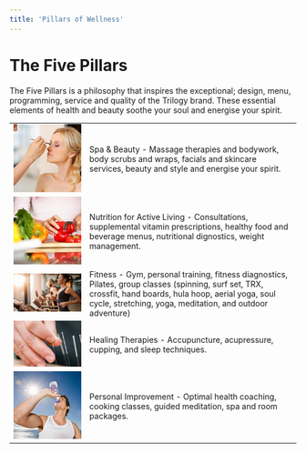 ```yaml
---
title: 'Pillars of Wellness'
---
```


# The Five Pillars
The Five Pillars is a philosophy that inspires the exceptional; design, menu, programming, service and quality of the Trilogy brand.  These essential elements  of health and beauty soothe your soul and energise your spirit.

|    |    |
|  :-----          |  :-----          |
|  ![](beauty.jpg) |  Spa & Beauty - Massage therapies and bodywork, body scrubs and wraps, facials and skincare services, beauty and style and energise your spirit. |
|  ![](nutrition.jpg) | Nutrition for Active Living - Consultations, supplemental vitamin prescriptions, healthy food and beverage menus, nutritional dignostics, weight management. |
|  ![](fitness.jpg) |  Fitness - Gym, personal training, fitness diagnostics, Pilates, group classes (spinning, surf set, TRX, crossfit, hand boards, hula hoop, aerial yoga, soul cycle, stretching, yoga, meditation, and outdoor adventure) |
|  ![](healing.png) |  Healing Therapies - Accupuncture, acupressure, cupping, and sleep techniques. |
|  ![](improvement.jpg) |  Personal Improvement - Optimal health coaching, cooking classes, guided meditation, spa and room packages.|
